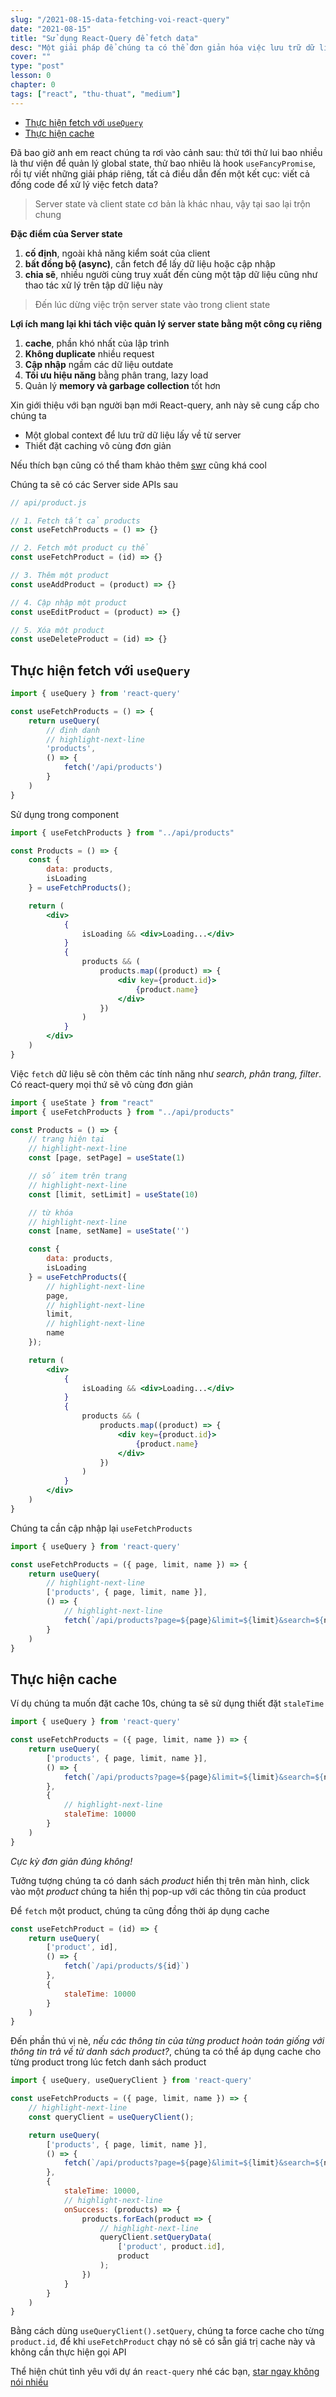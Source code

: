 ```yaml
---
slug: "/2021-08-15-data-fetching-voi-react-query"
date: "2021-08-15"
title: "Sử dụng React-Query để fetch data"
desc: "Một giải pháp để chúng ta có thể đơn giản hóa việc lưu trữ dữ liệu từ server và inject vào trong component dễ dàng"
cover: ""
type: "post"
lesson: 0
chapter: 0
tags: ["react", "thu-thuat", "medium"]
---
```


<!-- TOC -->

- [Thực hiện fetch với `useQuery`](#thực-hiện-fetch-với-usequery)
- [Thực hiện cache](#thực-hiện-cache)

<!-- /TOC -->

Đã bao giờ anh em react chúng ta rơi vào cảnh sau: thử tới thử lui bao nhiều là thư viện để quản lý global state, thử bao nhiêu là hook `useFancyPromise`, rồi tự viết những giải pháp riêng, tất cả điều dẫn đến một kết cục: viết cả đống code để xử lý việc fetch data?

> Server state và client state cơ bản là khác nhau, vậy tại sao lại trộn chung

**Đặc điểm của Server state**

1. **cố định**, ngoài khả năng kiểm soát của client
2. **bất đồng bộ (async)**, cần fetch để lấy dữ liệu hoặc cập nhập
3. **chia sẽ**, nhiều người cùng truy xuất đến cùng một tập dữ liệu cũng như thao tác xử lý trên tập dữ liệu này

> Đến lúc dừng việc trộn server state vào trong client state

**Lợi ích mang lại khi tách việc quản lý server state bằng một công cụ riêng**

1. **cache**, phần khó nhất của lập trình
2. **Không duplicate** nhiều request
3. **Cập nhập** ngầm các dữ liệu outdate
4. **Tối ưu hiệu năng** bằng phân trang, lazy load
5. Quản lý **memory và garbage collection** tốt hơn

Xin giới thiệu với bạn người bạn mới React-query, anh này sẽ cung cấp cho chúng ta

- Một global context để lưu trữ dữ liệu lấy về từ server
- Thiết đặt caching vô cùng đơn giản

Nếu thích bạn cũng có thể tham khảo thêm [swr](https://github.com/vercel/swr) cũng khá cool

Chúng ta sẽ có các Server side APIs sau

```js
// api/product.js

// 1. Fetch tất cả products
const useFetchProducts = () => {}

// 2. Fetch một product cụ thể
const useFetchProduct = (id) => {}

// 3. Thêm một product
const useAddProduct = (product) => {}

// 4. Cập nhập một product
const useEditProduct = (product) => {}

// 5. Xóa một product
const useDeleteProduct = (id) => {}
```

## Thực hiện fetch với `useQuery`

```js
import { useQuery } from 'react-query'

const useFetchProducts = () => {
	return useQuery(
		// định danh
		// highlight-next-line
		'products',
		() => {
			fetch('/api/products')
		}
	)
}
```

Sử dụng trong component

```jsx
import { useFetchProducts } from "../api/products"

const Products = () => {
	const {
		data: products,
		isLoading
	} = useFetchProducts();

	return (
		<div>
			{
				isLoading && <div>Loading...</div>
			}
			{
				products && (
					products.map((product) => {
						<div key={product.id}>
							{product.name}
						</div>
					})
				)
			}
		</div>
	)
}
```

Việc `fetch` dữ liệu sẽ còn thêm các tính năng như *search, phân trang, filter*. Có react-query mọi thứ sẽ vô cùng đơn giản

```jsx
import { useState } from "react"
import { useFetchProducts } from "../api/products"

const Products = () => {
	// trang hiện tại
	// highlight-next-line
	const [page, setPage] = useState(1)

	// số item trên trang
	// highlight-next-line
	const [limit, setLimit] = useState(10)

	// từ khóa
	// highlight-next-line
	const [name, setName] = useState('')		

	const {
		data: products,
		isLoading
	} = useFetchProducts({
		// highlight-next-line
		page,
		// highlight-next-line
		limit,
		// highlight-next-line
		name
	});

	return (
		<div>
			{
				isLoading && <div>Loading...</div>
			}
			{
				products && (
					products.map((product) => {
						<div key={product.id}>
							{product.name}
						</div>
					})
				)
			}
		</div>
	)
}

```

Chúng ta cần cập nhập lại `useFetchProducts`

```js
import { useQuery } from 'react-query'

const useFetchProducts = ({ page, limit, name }) => {
	return useQuery(
		// highlight-next-line
		['products', { page, limit, name }],
		() => {
			// highlight-next-line
			fetch(`/api/products?page=${page}&limit=${limit}&search=${name}`)
		}
	)
}
```

## Thực hiện cache

Ví dụ chúng ta muốn đặt cache 10s, chúng ta sẽ sử dụng thiết đặt `staleTime`

```js
import { useQuery } from 'react-query'

const useFetchProducts = ({ page, limit, name }) => {
	return useQuery(
		['products', { page, limit, name }],
		() => {
			fetch(`/api/products?page=${page}&limit=${limit}&search=${name}`)
		},
		{
			// highlight-next-line
			staleTime: 10000
		}
	)
}
```

*Cực kỳ đơn giản đúng không!*

Tưởng tượng chúng ta có danh sách *product* hiển thị trên màn hình, click vào một *product* chúng ta hiển thị pop-up với các thông tin của product

Để `fetch` một product, chúng ta cũng đồng thời áp dụng cache

```js
const useFetchProduct = (id) => {
	return useQuery(
		['product', id],
		() => {
			fetch(`/api/products/${id}`)
		},
		{
			staleTime: 10000
		}
	)
}
```

Đến phần thú vị nè, *nếu các thông tin của từng product hoàn toán giống với thông tin trả về từ danh sách product?*, chúng ta có thể áp dụng cache cho từng product trong lúc fetch danh sách product

```js
import { useQuery, useQueryClient } from 'react-query'

const useFetchProducts = ({ page, limit, name }) => {
	// highlight-next-line
	const queryClient = useQueryClient();

	return useQuery(
		['products', { page, limit, name }],
		() => {
			fetch(`/api/products?page=${page}&limit=${limit}&search=${name}`)
		},
		{			
			staleTime: 10000,
			// highlight-next-line
			onSuccess: (products) => {
				products.forEach(product => {
					// highlight-next-line
					queryClient.setQueryData(
						['product', product.id],
						product
					);
				})
			}
		}
	)
}
```

Bằng cách dùng `useQueryClient().setQuery`, chúng ta force cache cho từng `product.id`, để khi `useFetchProduct` chạy nó sẽ có sẵn giá trị cache này và không cần thực hiện gọi API

Thể hiện chút tình yêu với dự án `react-query` nhé các bạn, [star ngay không nói nhiều](https://github.com/tannerlinsley/react-query)
